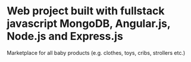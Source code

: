 # Web project built with fullstack javascript MongoDB, Angular.js,  Node.js and Express.js

Marketplace for all baby products (e.g. clothes, toys, cribs, strollers etc.)
